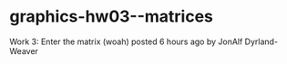 # graphics-hw03--matrices
Work 3: Enter the matrix (woah) posted 6 hours ago by JonAlf Dyrland-Weaver
